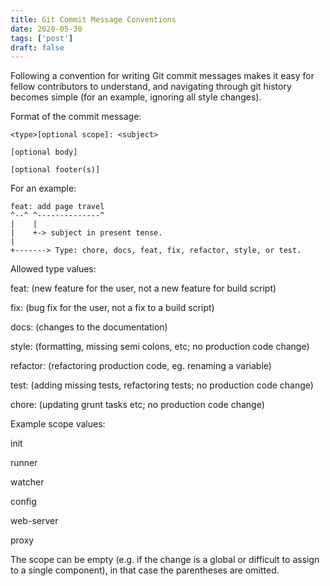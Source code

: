 ```yaml
---
title: Git Commit Message Conventions
date: 2020-05-30
tags: ['post']
draft: false
---
```



Following a convention for writing Git commit messages makes it easy for fellow contributors to understand, and navigating through git history becomes simple (for an example, ignoring all style changes).

Format of the commit message:

```
<type>[optional scope]: <subject>

[optional body]

[optional footer(s)]
```

For an example:

```git
feat: add page travel
^--^ ^--------------^
|    |
|    +-> subject in present tense.
|
+-------> Type: chore, docs, feat, fix, refactor, style, or test.
```

Allowed type values:
>
feat: (new feature for the user, not a new feature for build script)
>
fix: (bug fix for the user, not a fix to a build script)
>
docs: (changes to the documentation)
>
style: (formatting, missing semi colons, etc; no production code change)
>
refactor: (refactoring production code, eg. renaming a variable)
>
test: (adding missing tests, refactoring tests; no production code change)
>
chore: (updating grunt tasks etc; no production code change)


Example scope values:
>
init
>
runner
>
watcher
>
config
>
web-server
>
proxy

The scope can be empty (e.g. if the change is a global or difficult to assign to a single component), in that case the parentheses are omitted.